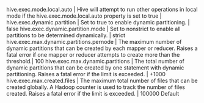 hive.exec.mode.local.auto | Hive will attempt to run other operations in local mode if the hive.exec.mode.local.auto property is set to true |
hive.exec.dynamic.partition | Set to true to enable dynamic partitioning. | false
hive.exec.dynamic.partition.mode | Set to nonstrict to enable all partitions to be determined dynamically. | strict
hive.exec.max.dynamic.partitions.pernode | The maximum number of dynamic partitions that can be created by each mapper or reducer. Raises a fatal error if one mapper or reducer attempts to create more than the threshold.| 100
hive.exec.max.dynamic.partitions | The total number of dynamic partitions that can be created by one statement with dynamic partitioning. Raises a fatal error if the limit is exceeded. | +1000
hive.exec.max.created.files | The maximum total number of files that can be created globally. A Hadoop counter is used to track the number of files created. Raises a fatal error if the limit is exceeded. | 100000
Default
